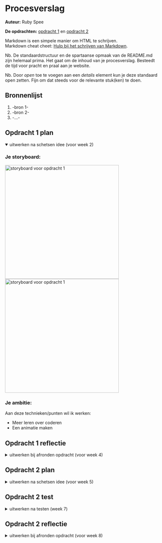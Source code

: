 # Procesverslag
**Auteur:** Ruby Spee

**De opdrachten:** [opdracht 1](opdracht1/index.html) en [opdracht 2](opdracht2/index.html)


Markdown is een simpele manier om HTML te schrijven.  
Markdown cheat cheet: [Hulp bij het schrijven van Markdown](https://github.com/adam-p/markdown-here/wiki/Markdown-Cheatsheet).

Nb. De standaardstructuur en de spartaanse opmaak van de README.md zijn helemaal prima. Het gaat om de inhoud van je procesverslag. Besteedt de tijd voor pracht en praal aan je website.

Nb. Door *open* toe te voegen aan een *details* element kun je deze standaard open zetten. Fijn om dat steeds voor de relevante stuk(ken) te doen.



## Bronnenlijst
  1. -bron 1-
  2. -bron 2-
  3. -...-



## Opdracht 1 plan

<details open>
  <summary>uitwerken na schetsen idee (voor week 2)</summary>


  ### Je storyboard:
  <img src="readme-images/Schets2" width="375px" alt="storyboard voor opdracht 1">
  <img src="readme-images/Schets3" width="375px" alt="storyboard voor opdracht 1">


  ### Je ambitie: 
  Aan deze technieken/punten wil ik werken:
  - Meer leren over coderen
  - Een animatie maken
 
</details>



## Opdracht 1 reflectie

<details>
  <summary>uitwerken bij afronden opdracht (voor week 4)</summary>


  ### Je uitkomst - karakteristiek screenshot(s):
  <img src="readme-images/Eindresultaat" width="375px" alt="uitomst opdracht 1">


  ### Dit ging goed/Heb ik geleerd: 
  In het begin ging het nou niet echt heel goed, wist niet echt hoe en wat ik moest doen. Maar na de laatste les (18e) kreeg ik opeens ideeën en het coderen ging opeens goed en had er echt weer zin in. Ik heb eigenlijk van alles wat we moesten doen geleerd. Ik had namelijk nog nooit een animatie gemaakt (geen grote animatie. Wel is een keer iets kleins gemaakt), dus dat was helemaal nieuw voor me en vond ik ook leuk om te leren. Het werken met ::before en ::after was helemaal nieuw voor mij. In begin wist ik totaal niet hoe ik die twee dingen moest gebruiken, maar opeens kreeg ik het door en gingen alles eigenlijk best goed. Ook heb ik geleerd hoe je iets kan maken met html/css ZONDER classes te gebruiken. Normaal gebruikte ik overal classes voor, maar nu ik heb geleerd wat ::before en ::after is, ga ik in de toekomst wel minder classes gebruiken.


  ### Dit was lastig/Is niet gelukt:
  In het begin van de opdracht lukte bijna niks, maar gelukkig richting het einde ging alles opeens goed en is er niet echt iets wat niet gelukt is. Heb wel een paar dingen die ik had willen doen als ik langer de tijd had, maar heb wel gewoon mijn idee uitgewerkt en het werkt, daar ben ik heel blij mee. Ook ben ik op zich wel blij met het eindresultaat en dat alles werkt (na heel veel frustratie), maar ik had misschien wel wat 'moeilijkere' animaties willen maken. Wat me ook niet is gelukt is, is de animatie responsive maken. Op een gegeven moment werkte alles en zag alles er goed uit en wilde dat eigenlijk niet 'verpesten' met het responsive maken. Het was een deel van de opdracht, maar was eigenlijk al heel blij dat ik de animatie had gemaakt en dat het werkte.
</details>



## Opdracht 2 plan

<details>
  <summary>uitwerken na schetsen idee (voor week 5)</summary>


  ### Je ontwerp:
  <img src="readme-images/Schets4" width="375px" alt="ontwerp opdracht 2">
  <img src="readme-images/Schets5" width="375px" alt="ontwerp opdracht 2">


  ### Je ambitie: 
  Aan deze technieken/punten wil ik werken:
  - Wat complexere html/css/script leren
  
</details>



## Opdracht 2 test

<details>
  <summary>uitwerken na testen (week 7)</summary>

  Neem minimaal 5 bevindingen op:
  - Ik kon nog wel even kijken naar iets van een pop-up of opslaan optie
  - Ik had alleen een button voor darkmode. Ik kon nog wel ervoor zorgen dat dat ook met je instellingen kon
  - 



  ### Bevinding 1:
  Omschrijving van wat er nog niet orde was (tekst en afbeeding(en)).

  #### oplossing:
  Beschrijving hoe je het hebt hebt opgelost of als het niet gelukt is hoe je het zou oplossen (tekst en afbeeding(en)).



  ### Bevinding 2:
  Omschrijving van wat er nog niet orde was (tekst en afbeeding(en)).

  #### oplossing:
  Beschrijving hoe je het hebt hebt opgelost of als het niet gelukt is hoe je het zou oplossen (tekst en afbeeding(en)).



  ### Bevinding 3:
  ...
</details>



## Opdracht 2 reflectie

<details>
  <summary>uitwerken bij afronden opdracht (voor week 8)</summary>

  ### Je uitkomst - karakteristiek screenshot(s):
  <img src="readme-images/Eindresultaat2" width="375px" alt="uitkomst opdracht 2">


  ### Dit ging goed/Heb ik geleerd: 
  Ik vond dit echt een hele leuke opdracht. In het begin dacht ik wel van 'Oo dit gaat lastig worden', maar toen ik eenmaal bezig was vond ik het echt leuk. Heb eigenlijk best veel geleerd tijdens opdracht 2. Wat een API was wist ik niet en hoe je dat kon gebruiken, hoe je drag en drop kon toepassen, paar styling elementen die ik nog niet kende (o.a. max-width en min-height) en dat het werken met custom properties eigenlijk best wel goed werkt. Dat ik de Pokémon API werkend heb gekregen, is wel echt gaaf. Heb daarvoor een YouTube video gekeken en die man legde het zo goed uit, dat was echt heel fijn. Ik zou niet weten hoe ik het zelf moet doen, zo'n API schrijven, maar met behulp van internet lukt het me wel. 


  ### Dit was lastig/Is niet gelukt:
  In het begin dacht ik echt van 'Okeyy hoe ga ik dit doen?!' en wist ik niet echt wat ik wilde maken. Ik ben nou niet echt heel goed in coderen. Ik kan wel iets mooi maken met css en basic site maken, maar erg complexe dingen kon ik nog niet. Dat wilde ik ook wel leren tijdens deze opdracht. Ik probeerde juist een beetje 'moeilijkere' dingen te zoeken om toe te voegen. Uiteindelijk is alles wel gelukt wat ik wilde maken en meeste is wel wat complexer dan dingen die ik tijdens vorige vakken heb gebruikt. Ik heb een API gebruikt, drag en drop, darkmode en animaties. Allemaal nieuw voor mij. Ik had misschien nog iets van filteren of sorteren willen toevoegen, maar ik kon daar niet echt een goed voorbeeld voor vinden op internet. 
  
</details>
